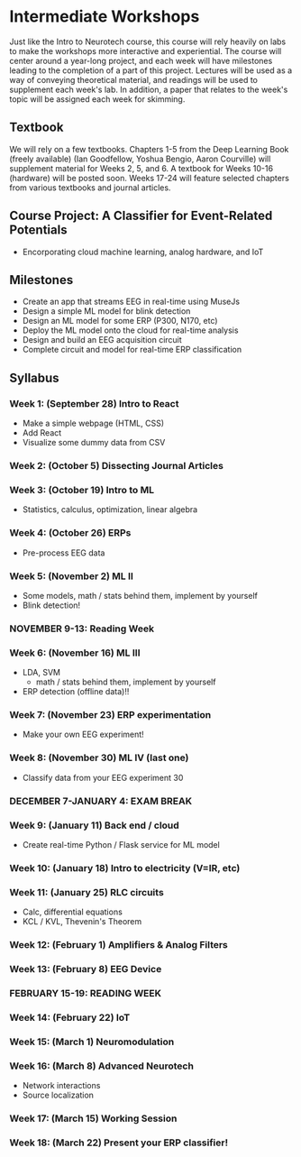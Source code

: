 # Intermediate Workshops

Just like the Intro to Neurotech course, this course will rely heavily on labs to make the workshops more interactive and experiential. The course will center around a year-long project, and each week will have milestones leading to the completion of a part of this project. Lectures will be used as a way of conveying theoretical material, and readings will be used to supplement each week's lab. In addition, a paper that relates to the week's topic will be assigned each week for skimming.


## Textbook
We will rely on a few textbooks. Chapters 1-5 from the Deep Learning Book (freely available) (Ian Goodfellow, Yoshua Bengio, Aaron Courville) will supplement material for Weeks 2, 5, and 6. A textbook for Weeks 10-16 (hardware) will be posted soon. Weeks 17-24 will feature selected chapters from various textbooks and journal articles.

## Course Project: A Classifier for Event-Related Potentials
* Encorporating cloud machine learning, analog hardware, and IoT

## Milestones
* Create an app that streams EEG in real-time using MuseJs
* Design a simple ML model for blink detection
* Design an ML model for some ERP (P300, N170, etc)
* Deploy the ML model onto the cloud for real-time analysis
* Design and build an EEG acquisition circuit
* Complete circuit and model for real-time ERP classification

## Syllabus

### Week 1: (September 28) Intro to React
* Make a simple webpage (HTML, CSS)
* Add React
* Visualize some dummy data from CSV

### Week 2: (October 5) Dissecting Journal Articles

### Week 3: (October 19) Intro to ML
* Statistics, calculus, optimization, linear algebra

### Week 4: (October 26) ERPs
* Pre-process EEG data

### Week 5: (November 2) ML II
* Some models, math / stats behind them, implement by yourself
* Blink detection!

### NOVEMBER 9-13: Reading Week

### Week 6: (November 16) ML III
* LDA, SVM
    * math / stats behind them, implement by yourself
* ERP detection (offline data)!!

### Week 7: (November 23) ERP experimentation
* Make your own EEG experiment! 

### Week 8: (November 30) ML IV (last one)
* Classify data from your EEG experiment
30

### DECEMBER 7-JANUARY 4: EXAM BREAK

### Week 9: (January 11) Back end / cloud
* Create real-time Python / Flask service for ML model

### Week 10: (January 18) Intro to electricity (V=IR, etc)

### Week 11: (January 25) RLC circuits
* Calc, differential equations
* KCL / KVL, Thevenin's Theorem

### Week 12: (February 1) Amplifiers & Analog Filters

### Week 13: (February 8) EEG Device

### FEBRUARY 15-19: READING WEEK

### Week 14: (February 22) IoT

### Week 15: (March 1) Neuromodulation

### Week 16: (March 8) Advanced Neurotech
* Network interactions
* Source localization

### Week 17: (March 15) Working Session

### Week 18: (March 22) Present your ERP classifier!